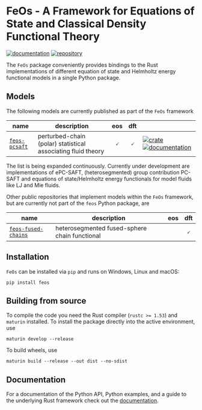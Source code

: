 # FeOs - A Framework for Equations of State and Classical Density Functional Theory

[![documentation](https://img.shields.io/badge/docs-github--pages-blue)](https://feos-org.github.io/feos/)
[![repository](https://img.shields.io/pypi/v/feos)](https://pypi.org/project/feos/)

The `FeOs` package conveniently provides bindings to the Rust implementations of different equation of state and Helmholtz energy functional models in a single Python package.

## Models
The following models are currently published as part of the `FeOs` framework

|name|description|eos|dft||
|-|-|:-:|:-:|-|
|[`feos-pcsaft`](https://github.com/feos-org/feos-pcsaft)|perturbed-chain (polar) statistical associating fluid theory|&#128504;|&#128504;|[![crate](https://img.shields.io/crates/v/feos-pcsaft.svg?style=flat-square)](https://crates.io/crates/feos-pcsaft) [![documentation](https://img.shields.io/docsrs/feos-pcsaft?style=flat-square)](https://docs.rs/feos-pcsaft)

The list is being expanded continuously. Currently under development are implementations of ePC-SAFT, (heterosegmented) group contribution PC-SAFT and equations of state/Helmholtz energy functionals for model fluids like LJ and Mie fluids.

Other public repositories that implement models within the `FeOs` framework, but are currently not part of the `feos` Python package, are

|name|description|eos|dft|
|-|-|:-:|:-:|
|[`feos-fused-chains`](https://github.com/feos-org/feos-fused-chains)|heterosegmented fused-sphere chain functional||&#128504;|

## Installation

`FeOs` can be installed via `pip` and runs on Windows, Linux and macOS:

```
pip install feos
```

## Building from source

To compile the code you need the Rust compiler (`rustc >= 1.53`) and `maturin` installed.
To install the package directly into the active environment, use

```
maturin develop --release
```

To build wheels, use

```
maturin build --release --out dist --no-sdist
```

## Documentation

For a documentation of the Python API, Python examples, and a guide to the underlying Rust framework check out the [documentation](https://feos-org.github.io/feos/).
